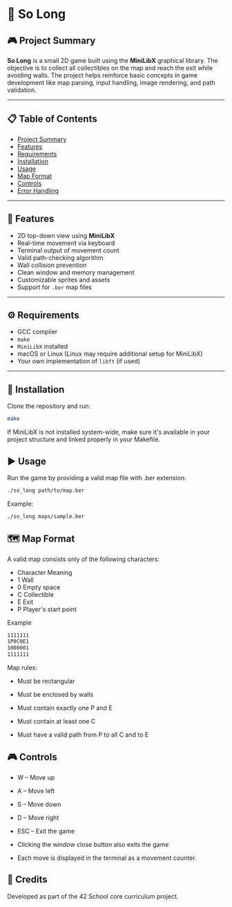 # 🐬 So Long

## 🎮 Project Summary

**So Long** is a small 2D game built using the **MiniLibX** graphical library. The objective is to collect all collectibles on the map and reach the exit while avoiding walls. The project helps reinforce basic concepts in game development like map parsing, input handling, image rendering, and path validation.

---

## 📋 Table of Contents

- [Project Summary](#-project-summary)
- [Features](#-features)
- [Requirements](#-requirements)
- [Installation](#-installation)
- [Usage](#-usage)
- [Map Format](#-map-format)
- [Controls](#-controls)
- [Error Handling](#-error-handling)

---

## 🚀 Features

- 2D top-down view using **MiniLibX**
- Real-time movement via keyboard
- Terminal output of movement count
- Valid path-checking algorithm
- Wall collision prevention
- Clean window and memory management
- Customizable sprites and assets
- Support for `.ber` map files

---

## ⚙️ Requirements

- GCC compiler
- `make`
- `MiniLibX` installed
- macOS or Linux (Linux may require additional setup for MiniLibX)
- Your own implementation of `libft` (if used)

---

## 🔧 Installation

Clone the repository and run:

```bash
make
```
If MiniLibX is not installed system-wide, make sure it's available in your project structure and linked properly in your Makefile.

## ▶️ Usage
Run the game by providing a valid map file with .ber extension:

```bash
./so_long path/to/map.ber
```
Example:

```bash
./so_long maps/sample.ber
```
## 🗺️ Map Format
A valid map consists only of the following characters:

- Character	Meaning
- 1	Wall
- 0	Empty space
- C	Collectible
- E	Exit
- P	Player's start point

Example
```bash
1111111
1P0C0E1
1000001
1111111
```
Map rules:
- Must be rectangular

- Must be enclosed by walls

- Must contain exactly one P and E

- Must contain at least one C

- Must have a valid path from P to all C and to E

## 🎮 Controls
- W – Move up

- A – Move left

- S – Move down

- D – Move right

- ESC – Exit the game

- Clicking the window close button also exits the game

- Each move is displayed in the terminal as a movement counter.

## 🏁 Credits
Developed as part of the 42 School core curriculum project.
